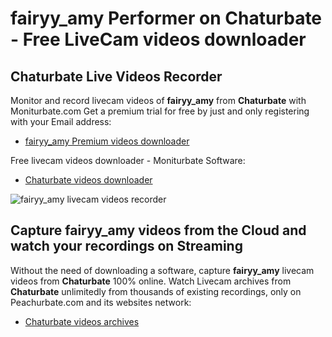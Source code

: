# fairyy_amy Performer on Chaturbate - Free LiveCam videos downloader

## Chaturbate Live Videos Recorder

Monitor and record livecam videos of **fairyy_amy** from **Chaturbate** with Moniturbate.com
Get a premium trial for free by just and only registering with your Email address:
* [fairyy_amy Premium videos downloader](https://moniturbate.com/request-demo-licence-key.html)

Free livecam videos downloader - Moniturbate Software:
* [Chaturbate videos downloader](https://moniturbate.com/moniturbate-download-software.html)

![fairyy_amy livecam videos recorder](https://peachurnet.com/templates/moniturbate-software.png)


## Capture fairyy_amy videos from the Cloud and watch your recordings on Streaming

Without the need of downloading a software, capture **fairyy_amy** livecam videos from **Chaturbate** 100% online.
Watch Livecam archives from **Chaturbate** unlimitedly from thousands of existing recordings, only on Peachurbate.com and its websites network:
* [Chaturbate videos archives](https://peachurnet.com/)